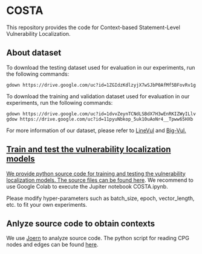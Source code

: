# COSTA
This repository provides the code for Context-based Statement-Level Vulnerability Localization.

## About dataset

To download the testing dataset used for evaluation in our experiments, run the following commands:

```
gdown https://drive.google.com/uc?id=1ZGIdzKdlzyjX7wSJbP0AfMf5BFovRv1g
```

To download the training and validation dataset used for evaluation in our experiments, run the following commands:

```
gdown https://drive.google.com/uc?id=1dvvZeynTCNdLSBdX7H3wEnRKIZWyILlv
gdow https://drive.google.com/uc?id=11pyuNbkop_5uk10uAoNr4__Tpww65HXb
```

For more information of our dataset, please refer to <a href="https://ieeexplore.ieee.org/document/9796256">LineVul</a> and <a href="https://dl.acm.org/doi/abs/10.1145/3379597.3387501"> Big-Vul.

## Train and test the vulnerability localization models

We provide python source code for training and testing the vulnerability localization models. The source files can be found <a href="https://github.com/ttrangnguyen/COSTA/tree/main/Models">here</a>.
We recommend to use Google Colab to execute the Jupiter notebook COSTA.ipynb.

Please modify hyper-parameters such as batch_size, epoch, vector_length, etc. to fit your own experiments.

## Anlyze source code to obtain contexts
We use <a href="https://github.com/joernio/joern">Joern</a> to analyze source code. The python script for reading CPG nodes and edges can be found <a href="https://github.com/ttrangnguyen/COSTA/blob/main/Joern/joern_script.py">here</a>. 

